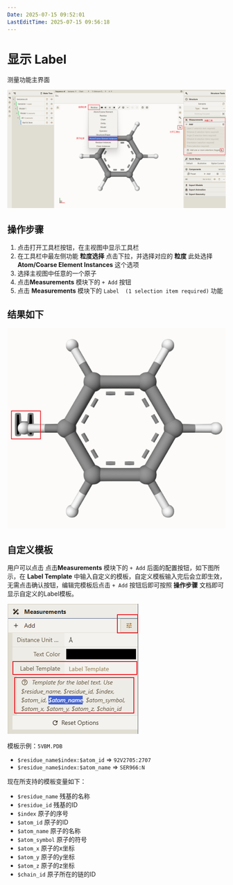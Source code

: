 ```yaml
---
Date: 2025-07-15 09:52:01
LastEditTime: 2025-07-15 09:56:18
---
```

# 显示 Label

测量功能主界面

![测量主界面](./assets/measurements.png)


## 操作步骤

1. 点击打开工具栏按钮，在主视图中显示工具栏
2. 在工具栏中最左侧功能 **粒度选择** 点击下拉，并选择对应的 **粒度** 此处选择 **Atom/Coarse Element Instances** 这个选项
3. 选择主视图中任意的一个原子
4. 点击**Measurements** 模块下的 `+ Add` 按钮
5. 点击 **Measurements** 模块下的 `Label  (1 selection item required)` 功能


## 结果如下

![Label](./assets/Label.png)


## 自定义模板

用户可以点击 点击**Measurements** 模块下的 `+ Add` 后面的配置按钮，如下图所示，在 **Label Template** 中输入自定义的模板，自定义模板输入完后会立即生效，无需点击确认按钮，编辑完模板后点击 `+ Add` 按钮后即可按照 **操作步骤** 文档即可显示自定义的Label模板。

![Label](./assets/Label_Template.png)

模板示例：`5VBM.PDB`
- `$residue_name$index:$atom_id` => `92V2705:2707`
- `$residue_name$index:$atom_name` => `SER966:N`

现在所支持的模板变量如下：
- `$residue_name` 残基的名称
- `$residue_id` 残基的ID
- `$index` 原子的序号
- `$atom_id` 原子的ID
- `$atom_name` 原子的名称
- `$atom_symbol` 原子的符号
- `$atom_x` 原子的x坐标
- `$atom_y` 原子的y坐标
- `$atom_z` 原子的z坐标
- `$chain_id` 原子所在的链的ID
         

